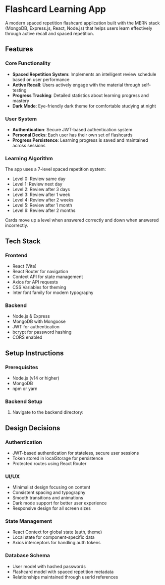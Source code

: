# Flashcard Learning App

A modern spaced repetition flashcard application built with the MERN stack (MongoDB, Express.js, React, Node.js) that helps users learn effectively through active recall and spaced repetition.

## Features

### Core Functionality
- **Spaced Repetition System**: Implements an intelligent review schedule based on user performance
- **Active Recall**: Users actively engage with the material through self-testing
- **Progress Tracking**: Detailed statistics about learning progress and mastery
- **Dark Mode**: Eye-friendly dark theme for comfortable studying at night

### User System
- **Authentication**: Secure JWT-based authentication system
- **Personal Decks**: Each user has their own set of flashcards
- **Progress Persistence**: Learning progress is saved and maintained across sessions

### Learning Algorithm
The app uses a 7-level spaced repetition system:
- Level 0: Review same day
- Level 1: Review next day
- Level 2: Review after 3 days
- Level 3: Review after 1 week
- Level 4: Review after 2 weeks
- Level 5: Review after 1 month
- Level 6: Review after 2 months

Cards move up a level when answered correctly and down when answered incorrectly.

## Tech Stack

### Frontend
- React (Vite)
- React Router for navigation
- Context API for state management
- Axios for API requests
- CSS Variables for theming
- Inter font family for modern typography

### Backend
- Node.js & Express
- MongoDB with Mongoose
- JWT for authentication
- bcrypt for password hashing
- CORS enabled

## Setup Instructions

### Prerequisites
- Node.js (v14 or higher)
- MongoDB
- npm or yarn

### Backend Setup
1. Navigate to the backend directory:


## Design Decisions

### Authentication
- JWT-based authentication for stateless, secure user sessions
- Token stored in localStorage for persistence
- Protected routes using React Router

### UI/UX
- Minimalist design focusing on content
- Consistent spacing and typography
- Smooth transitions and animations
- Dark mode support for better user experience
- Responsive design for all screen sizes

### State Management
- React Context for global state (auth, theme)
- Local state for component-specific data
- Axios interceptors for handling auth tokens

### Database Schema
- User model with hashed passwords
- Flashcard model with spaced repetition metadata
- Relationships maintained through userId references

